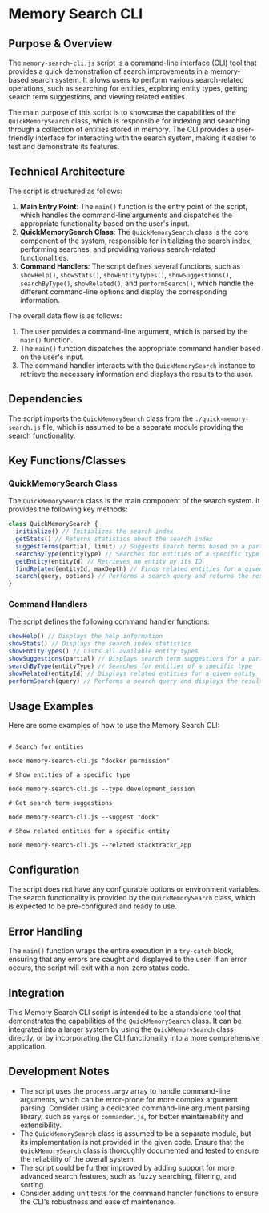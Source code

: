 # Memory Search CLI

## Purpose & Overview

The `memory-search-cli.js` script is a command-line interface (CLI) tool that provides a quick demonstration of search improvements in a memory-based search system. It allows users to perform various search-related operations, such as searching for entities, exploring entity types, getting search term suggestions, and viewing related entities.

The main purpose of this script is to showcase the capabilities of the `QuickMemorySearch` class, which is responsible for indexing and searching through a collection of entities stored in memory. The CLI provides a user-friendly interface for interacting with the search system, making it easier to test and demonstrate its features.

## Technical Architecture

The script is structured as follows:

1. **Main Entry Point**: The `main()` function is the entry point of the script, which handles the command-line arguments and dispatches the appropriate functionality based on the user's input.
2. **QuickMemorySearch Class**: The `QuickMemorySearch` class is the core component of the system, responsible for initializing the search index, performing searches, and providing various search-related functionalities.
3. **Command Handlers**: The script defines several functions, such as `showHelp()`, `showStats()`, `showEntityTypes()`, `showSuggestions()`, `searchByType()`, `showRelated()`, and `performSearch()`, which handle the different command-line options and display the corresponding information.

The overall data flow is as follows:

1. The user provides a command-line argument, which is parsed by the `main()` function.
2. The `main()` function dispatches the appropriate command handler based on the user's input.
3. The command handler interacts with the `QuickMemorySearch` instance to retrieve the necessary information and displays the results to the user.

## Dependencies

The script imports the `QuickMemorySearch` class from the `./quick-memory-search.js` file, which is assumed to be a separate module providing the search functionality.

## Key Functions/Classes

### QuickMemorySearch Class

The `QuickMemorySearch` class is the main component of the search system. It provides the following key methods:

```javascript
class QuickMemorySearch {
  initialize() // Initializes the search index
  getStats() // Returns statistics about the search index
  suggestTerms(partial, limit) // Suggests search terms based on a partial input
  searchByType(entityType) // Searches for entities of a specific type
  getEntity(entityId) // Retrieves an entity by its ID
  findRelated(entityId, maxDepth) // Finds related entities for a given entity
  search(query, options) // Performs a search query and returns the results
}
```

### Command Handlers

The script defines the following command handler functions:

```javascript
showHelp() // Displays the help information
showStats() // Displays the search index statistics
showEntityTypes() // Lists all available entity types
showSuggestions(partial) // Displays search term suggestions for a partial input
searchByType(entityType) // Searches for entities of a specific type
showRelated(entityId) // Displays related entities for a given entity
performSearch(query) // Performs a search query and displays the results
```

## Usage Examples

Here are some examples of how to use the Memory Search CLI:

```

# Search for entities

node memory-search-cli.js "docker permission"

# Show entities of a specific type

node memory-search-cli.js --type development_session

# Get search term suggestions

node memory-search-cli.js --suggest "dock"

# Show related entities for a specific entity

node memory-search-cli.js --related stacktrackr_app
```

## Configuration

The script does not have any configurable options or environment variables. The search functionality is provided by the `QuickMemorySearch` class, which is expected to be pre-configured and ready to use.

## Error Handling

The `main()` function wraps the entire execution in a `try-catch` block, ensuring that any errors are caught and displayed to the user. If an error occurs, the script will exit with a non-zero status code.

## Integration

This Memory Search CLI script is intended to be a standalone tool that demonstrates the capabilities of the `QuickMemorySearch` class. It can be integrated into a larger system by using the `QuickMemorySearch` class directly, or by incorporating the CLI functionality into a more comprehensive application.

## Development Notes

- The script uses the `process.argv` array to handle command-line arguments, which can be error-prone for more complex argument parsing. Consider using a dedicated command-line argument parsing library, such as `yargs` or `commander.js`, for better maintainability and extensibility.
- The `QuickMemorySearch` class is assumed to be a separate module, but its implementation is not provided in the given code. Ensure that the `QuickMemorySearch` class is thoroughly documented and tested to ensure the reliability of the overall system.
- The script could be further improved by adding support for more advanced search features, such as fuzzy searching, filtering, and sorting.
- Consider adding unit tests for the command handler functions to ensure the CLI's robustness and ease of maintenance.
